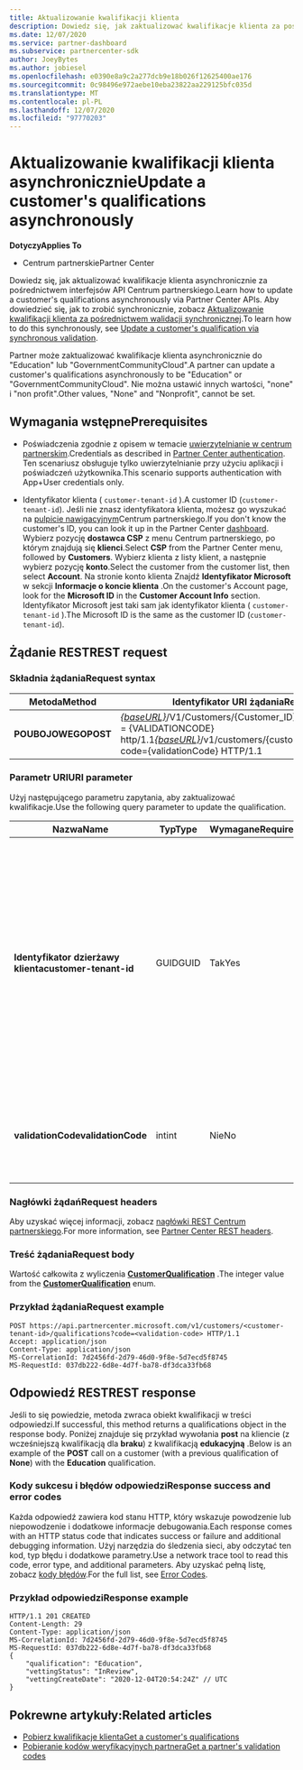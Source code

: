 ```yaml
---
title: Aktualizowanie kwalifikacji klienta
description: Dowiedz się, jak zaktualizować kwalifikacje klienta za pośrednictwem funkcji osłaniania asynchronicznego lub przed sprawdzeniem, w tym adres skojarzony z profilem.
ms.date: 12/07/2020
ms.service: partner-dashboard
ms.subservice: partnercenter-sdk
author: JoeyBytes
ms.author: jobiesel
ms.openlocfilehash: e0390e8a9c2a277dcb9e18b026f12625400ae176
ms.sourcegitcommit: 0c98496e972aebe10eba23822aa229125bfc035d
ms.translationtype: MT
ms.contentlocale: pl-PL
ms.lasthandoff: 12/07/2020
ms.locfileid: "97770203"
---
```

# <a name="update-a-customers-qualifications-asynchronously"></a><span data-ttu-id="23696-103">Aktualizowanie kwalifikacji klienta asynchronicznie</span><span class="sxs-lookup"><span data-stu-id="23696-103">Update a customer's qualifications asynchronously</span></span>

<span data-ttu-id="23696-104">**Dotyczy**</span><span class="sxs-lookup"><span data-stu-id="23696-104">**Applies To**</span></span>

- <span data-ttu-id="23696-105">Centrum partnerskie</span><span class="sxs-lookup"><span data-stu-id="23696-105">Partner Center</span></span>

<span data-ttu-id="23696-106">Dowiedz się, jak aktualizować kwalifikacje klienta asynchronicznie za pośrednictwem interfejsów API Centrum partnerskiego.</span><span class="sxs-lookup"><span data-stu-id="23696-106">Learn how to update a customer's qualifications asynchronously via Partner Center APIs.</span></span> <span data-ttu-id="23696-107">Aby dowiedzieć się, jak to zrobić synchronicznie, zobacz [Aktualizowanie kwalifikacji klienta za pośrednictwem walidacji synchronicznej](update-customer-qualification-synchronous.md).</span><span class="sxs-lookup"><span data-stu-id="23696-107">To learn how to do this synchronously, see [Update a customer's qualification via synchronous validation](update-customer-qualification-synchronous.md).</span></span>

<span data-ttu-id="23696-108">Partner może zaktualizować kwalifikacje klienta asynchronicznie do "Education" lub "GovernmentCommunityCloud".</span><span class="sxs-lookup"><span data-stu-id="23696-108">A partner can update a customer's qualifications asynchronously to be "Education" or "GovernmentCommunityCloud".</span></span> <span data-ttu-id="23696-109">Nie można ustawić innych wartości, "none" i "non profit".</span><span class="sxs-lookup"><span data-stu-id="23696-109">Other values, "None" and "Nonprofit", cannot be set.</span></span>

## <a name="prerequisites"></a><span data-ttu-id="23696-110">Wymagania wstępne</span><span class="sxs-lookup"><span data-stu-id="23696-110">Prerequisites</span></span>

- <span data-ttu-id="23696-111">Poświadczenia zgodnie z opisem w temacie [uwierzytelnianie w centrum partnerskim](partner-center-authentication.md).</span><span class="sxs-lookup"><span data-stu-id="23696-111">Credentials as described in [Partner Center authentication](partner-center-authentication.md).</span></span> <span data-ttu-id="23696-112">Ten scenariusz obsługuje tylko uwierzytelnianie przy użyciu aplikacji i poświadczeń użytkownika.</span><span class="sxs-lookup"><span data-stu-id="23696-112">This scenario supports authentication with App+User credentials only.</span></span>

- <span data-ttu-id="23696-113">Identyfikator klienta ( `customer-tenant-id` ).</span><span class="sxs-lookup"><span data-stu-id="23696-113">A customer ID (`customer-tenant-id`).</span></span> <span data-ttu-id="23696-114">Jeśli nie znasz identyfikatora klienta, możesz go wyszukać na [pulpicie nawigacyjnym](https://partner.microsoft.com/dashboard)Centrum partnerskiego.</span><span class="sxs-lookup"><span data-stu-id="23696-114">If you don't know the customer's ID, you can look it up in the Partner Center [dashboard](https://partner.microsoft.com/dashboard).</span></span> <span data-ttu-id="23696-115">Wybierz pozycję **dostawca CSP** z menu Centrum partnerskiego, po którym znajdują się **klienci**.</span><span class="sxs-lookup"><span data-stu-id="23696-115">Select **CSP** from the Partner Center menu, followed by **Customers**.</span></span> <span data-ttu-id="23696-116">Wybierz klienta z listy klient, a następnie wybierz pozycję **konto**.</span><span class="sxs-lookup"><span data-stu-id="23696-116">Select the customer from the customer list, then select **Account**.</span></span> <span data-ttu-id="23696-117">Na stronie konto klienta Znajdź **Identyfikator Microsoft** w sekcji **Informacje o koncie klienta** .</span><span class="sxs-lookup"><span data-stu-id="23696-117">On the customer's Account page, look for the **Microsoft ID** in the **Customer Account Info** section.</span></span> <span data-ttu-id="23696-118">Identyfikator Microsoft jest taki sam jak identyfikator klienta ( `customer-tenant-id` ).</span><span class="sxs-lookup"><span data-stu-id="23696-118">The Microsoft ID is the same as the customer ID  (`customer-tenant-id`).</span></span>

## <a name="rest-request"></a><span data-ttu-id="23696-119">Żądanie REST</span><span class="sxs-lookup"><span data-stu-id="23696-119">REST request</span></span>

### <a name="request-syntax"></a><span data-ttu-id="23696-120">Składnia żądania</span><span class="sxs-lookup"><span data-stu-id="23696-120">Request syntax</span></span>

| <span data-ttu-id="23696-121">Metoda</span><span class="sxs-lookup"><span data-stu-id="23696-121">Method</span></span>  | <span data-ttu-id="23696-122">Identyfikator URI żądania</span><span class="sxs-lookup"><span data-stu-id="23696-122">Request URI</span></span>                                                                                             |
|---------|---------------------------------------------------------------------------------------------------------|
| <span data-ttu-id="23696-123">**POUBOJOWEGO**</span><span class="sxs-lookup"><span data-stu-id="23696-123">**POST**</span></span> | <span data-ttu-id="23696-124">[*{baseURL}*](partner-center-rest-urls.md)/V1/Customers/{Customer_ID}/Qualifications? Code = {VALIDATIONCODE} http/1.1</span><span class="sxs-lookup"><span data-stu-id="23696-124">[*{baseURL}*](partner-center-rest-urls.md)/v1/customers/{customer_id}/qualifications?code={validationCode} HTTP/1.1</span></span> |

### <a name="uri-parameter"></a><span data-ttu-id="23696-125">Parametr URI</span><span class="sxs-lookup"><span data-stu-id="23696-125">URI parameter</span></span>

<span data-ttu-id="23696-126">Użyj następującego parametru zapytania, aby zaktualizować kwalifikacje.</span><span class="sxs-lookup"><span data-stu-id="23696-126">Use the following query parameter to update the qualification.</span></span>

| <span data-ttu-id="23696-127">Nazwa</span><span class="sxs-lookup"><span data-stu-id="23696-127">Name</span></span>                   | <span data-ttu-id="23696-128">Typ</span><span class="sxs-lookup"><span data-stu-id="23696-128">Type</span></span> | <span data-ttu-id="23696-129">Wymagane</span><span class="sxs-lookup"><span data-stu-id="23696-129">Required</span></span> | <span data-ttu-id="23696-130">Opis</span><span class="sxs-lookup"><span data-stu-id="23696-130">Description</span></span>                                                                                                                                            |
|------------------------|------|----------|--------------------------------------------------------------------------------------------------------------------------------------------------------|
| <span data-ttu-id="23696-131">**Identyfikator dzierżawy klienta**</span><span class="sxs-lookup"><span data-stu-id="23696-131">**customer-tenant-id**</span></span> | <span data-ttu-id="23696-132">GUID</span><span class="sxs-lookup"><span data-stu-id="23696-132">GUID</span></span> | <span data-ttu-id="23696-133">Tak</span><span class="sxs-lookup"><span data-stu-id="23696-133">Yes</span></span>      | <span data-ttu-id="23696-134">Wartość jest identyfikatorem GUID z sformatowaną **dzierżawą klienta** , która umożliwia odsprzedawcy filtrowanie wyników dla danego klienta należącego do odsprzedawcy.</span><span class="sxs-lookup"><span data-stu-id="23696-134">The value is a GUID formatted **customer-tenant-id** that allows the reseller to filter the results for a given customer that belongs to the reseller.</span></span> |
| <span data-ttu-id="23696-135">**validationCode**</span><span class="sxs-lookup"><span data-stu-id="23696-135">**validationCode**</span></span>     | <span data-ttu-id="23696-136">int</span><span class="sxs-lookup"><span data-stu-id="23696-136">int</span></span>  | <span data-ttu-id="23696-137">Nie</span><span class="sxs-lookup"><span data-stu-id="23696-137">No</span></span>       | <span data-ttu-id="23696-138">Wymagany tylko w przypadku chmury społecznościowej dla instytucji rządowych.</span><span class="sxs-lookup"><span data-stu-id="23696-138">Only needed for Government Community Cloud.</span></span>                                                                                                            |

### <a name="request-headers"></a><span data-ttu-id="23696-139">Nagłówki żądań</span><span class="sxs-lookup"><span data-stu-id="23696-139">Request headers</span></span>

<span data-ttu-id="23696-140">Aby uzyskać więcej informacji, zobacz [nagłówki REST Centrum partnerskiego](headers.md).</span><span class="sxs-lookup"><span data-stu-id="23696-140">For more information, see [Partner Center REST headers](headers.md).</span></span>

### <a name="request-body"></a><span data-ttu-id="23696-141">Treść żądania</span><span class="sxs-lookup"><span data-stu-id="23696-141">Request body</span></span>

<span data-ttu-id="23696-142">Wartość całkowita z wyliczenia [**CustomerQualification**](/dotnet/api/microsoft.store.partnercenter.models.customers.customerqualification) .</span><span class="sxs-lookup"><span data-stu-id="23696-142">The integer value from the [**CustomerQualification**](/dotnet/api/microsoft.store.partnercenter.models.customers.customerqualification) enum.</span></span>

### <a name="request-example"></a><span data-ttu-id="23696-143">Przykład żądania</span><span class="sxs-lookup"><span data-stu-id="23696-143">Request example</span></span>

```http
POST https://api.partnercenter.microsoft.com/v1/customers/<customer-tenant-id>/qualifications?code=<validation-code> HTTP/1.1
Accept: application/json
Content-Type: application/json
MS-CorrelationId: 7d2456fd-2d79-46d0-9f8e-5d7ecd5f8745
MS-RequestId: 037db222-6d8e-4d7f-ba78-df3dca33fb68

```

## <a name="rest-response"></a><span data-ttu-id="23696-144">Odpowiedź REST</span><span class="sxs-lookup"><span data-stu-id="23696-144">REST response</span></span>

<span data-ttu-id="23696-145">Jeśli to się powiedzie, metoda zwraca obiekt kwalifikacji w treści odpowiedzi.</span><span class="sxs-lookup"><span data-stu-id="23696-145">If successful, this method returns a qualifications object in the response body.</span></span> <span data-ttu-id="23696-146">Poniżej znajduje się przykład wywołania **post** na kliencie (z wcześniejszą kwalifikacją dla **braku**) z kwalifikacją **edukacyjną** .</span><span class="sxs-lookup"><span data-stu-id="23696-146">Below is an example of the **POST** call on a customer (with a previous qualification of **None**) with the **Education** qualification.</span></span>

### <a name="response-success-and-error-codes"></a><span data-ttu-id="23696-147">Kody sukcesu i błędów odpowiedzi</span><span class="sxs-lookup"><span data-stu-id="23696-147">Response success and error codes</span></span>

<span data-ttu-id="23696-148">Każda odpowiedź zawiera kod stanu HTTP, który wskazuje powodzenie lub niepowodzenie i dodatkowe informacje debugowania.</span><span class="sxs-lookup"><span data-stu-id="23696-148">Each response comes with an HTTP status code that indicates success or failure and additional debugging information.</span></span> <span data-ttu-id="23696-149">Użyj narzędzia do śledzenia sieci, aby odczytać ten kod, typ błędu i dodatkowe parametry.</span><span class="sxs-lookup"><span data-stu-id="23696-149">Use a network trace tool to read this code, error type, and additional parameters.</span></span> <span data-ttu-id="23696-150">Aby uzyskać pełną listę, zobacz [kody błędów](error-codes.md).</span><span class="sxs-lookup"><span data-stu-id="23696-150">For the full list, see [Error Codes](error-codes.md).</span></span>

### <a name="response-example"></a><span data-ttu-id="23696-151">Przykład odpowiedzi</span><span class="sxs-lookup"><span data-stu-id="23696-151">Response example</span></span>

```http
HTTP/1.1 201 CREATED
Content-Length: 29
Content-Type: application/json
MS-CorrelationId: 7d2456fd-2d79-46d0-9f8e-5d7ecd5f8745
MS-RequestId: 037db222-6d8e-4d7f-ba78-df3dca33fb68
{
    "qualification": "Education",
    "vettingStatus": "InReview",
    "vettingCreateDate": "2020-12-04T20:54:24Z" // UTC
}
```

## <a name="related-articles"></a><span data-ttu-id="23696-152">Pokrewne artykuły:</span><span class="sxs-lookup"><span data-stu-id="23696-152">Related articles</span></span>

- [<span data-ttu-id="23696-153">Pobierz kwalifikacje klienta</span><span class="sxs-lookup"><span data-stu-id="23696-153">Get a customer's qualifications</span></span>](get-a-customer-s-qualifications.md)
- [<span data-ttu-id="23696-154">Pobieranie kodów weryfikacyjnych partnera</span><span class="sxs-lookup"><span data-stu-id="23696-154">Get a partner's validation codes</span></span>](get-a-partner-s-validation-codes.md)